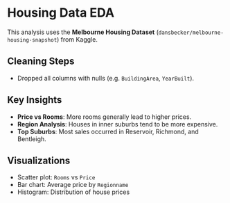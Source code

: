# Housing Data EDA

This analysis uses the **Melbourne Housing Dataset** (`dansbecker/melbourne-housing-snapshot`) from Kaggle.  

## Cleaning Steps
- Dropped all columns with nulls (e.g. `BuildingArea`, `YearBuilt`).

## Key Insights
- **Price vs Rooms**: More rooms generally lead to higher prices.
- **Region Analysis**: Houses in inner suburbs tend to be more expensive.
- **Top Suburbs**: Most sales occurred in Reservoir, Richmond, and Bentleigh.

## Visualizations
- Scatter plot: `Rooms` vs `Price`
- Bar chart: Average price by `Regionname`
- Histogram: Distribution of house prices
